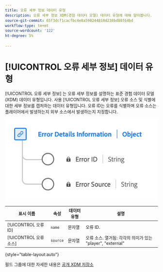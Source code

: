 ```yaml
---
title: 오류 세부 정보 데이터 유형
description: 오류 세부 정보 XDM(경험 데이터 모델) 데이터 유형에 대해 알아봅니다.
source-git-commit: 65f3dcf1cacfbc4e8a598244810d238bd88f64bd
workflow-type: tm+mt
source-wordcount: '122'
ht-degree: 5%

---
```


# [!UICONTROL 오류 세부 정보] 데이터 유형

[!UICONTROL 오류 세부 정보] 는 오류 세부 정보를 설명하는 표준 경험 데이터 모델(XDM) 데이터 유형입니다. 사용 [!UICONTROL 오류 세부 정보] 오류 소스 및 식별에 대한 세부 정보를 캡처하는 데이터 유형입니다. 오류 ID는 오류를 식별하며 오류 소스는 플레이어에서 발생하는지 외부 소스에서 발생하는지 지정합니다.

![오류 세부 정보 데이터 유형의 다이어그램입니다.](../images/data-types/error-details-information.png)

| 표시 이름 | 속성 | 데이터 유형 | 설명 |
|----------------|----------------|-----------|----------------------------------------------|
| [!UICONTROL 오류 ID] | `name` | 문자열 | 오류 ID. |
| [!UICONTROL 오류 소스] | `source` | 문자열 | 오류 소스. 열거됨: 각각의 의미가 있는 &quot;player&quot;, &quot;external&quot; |

{style="table-layout:auto"}

필드 그룹에 대한 자세한 내용은 [공개 XDM 저장소](https://github.com/adobe/xdm/blob/master/components/datatypes/errordetails.schema.json)
